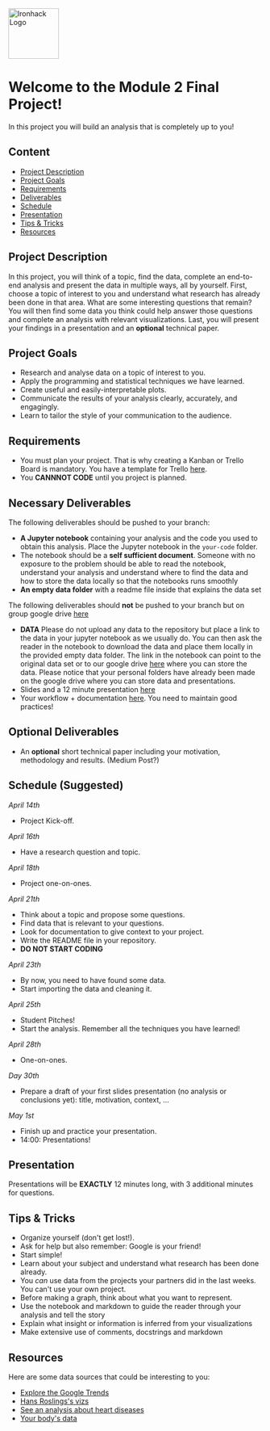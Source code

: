 <img src="https://bit.ly/2VnXWr2" alt="Ironhack Logo" width="100"/>

# Welcome to the Module 2 Final Project!
In this project you will build an analysis that is completely up to you!

## Content
- [Project Description](#project-description)
- [Project Goals](#project-goals)
- [Requirements](#requirements)
- [Deliverables](#deliverables)
- [Schedule](#schedule)
- [Presentation](#presentation)
- [Tips & Tricks](#tips-&-tricks)
- [Resources](#resources)

<a name="project-description"></a>

## Project Description
In this project, you will think of a topic, find the data, complete an end-to-end analysis and present the data in multiple ways, all by yourself. First, choose a topic of interest to you and understand what research has already been done in that area. What are some interesting questions that remain? You will then find some data you think could help answer those questions and complete an analysis with relevant visualizations. Last, you will present your findings in a presentation and an **optional** technical paper. 

<a name="project-goals"></a>

## Project Goals
* Research and analyse data on a topic of interest to you.
* Apply the programming and statistical techniques we have learned. 
* Create useful and easily-interpretable plots.
* Communicate the results of your analysis clearly, accurately, and engagingly. 
* Learn to tailor the style of your communication to the audience.

<a name="requirements"></a>

## Requirements  
* You must plan your project. That is why creating a Kanban or Trello Board is mandatory. You have a template for Trello [here](https://trello.com/b/YX8EsB2P/project-4-your-own-project).
* You **CANNNOT CODE** until you project is planned.

## Necessary Deliverables

The following deliverables should be pushed to your branch:

- **A Jupyter notebook** containing your analysis and the code you used to obtain this analysis. Place the Jupyter notebook in the `your-code` folder.
- The notebook should be a **self sufficient document**. Someone with no exposure to the problem should be able to read the notebook, understand your analysis and understand where to find the data and how to store the data locally so that the notebooks runs smoothly
- **An empty data folder** with a readme file inside that explains the data set
  
The following deliverables should **not** be pushed to your branch but on group google drive [here](https://drive.google.com/drive/folders/13L-r03B3CncSZrzoiGxvbCRvgwEan0qM?usp=sharing)
- **DATA** Please do not upload any data to the repository but place a link to the data in your jupyter notebook as we usually do. You can then ask the reader in the notebook to download the data and place them locally in the provided empty data folder. The link in the notebook can point to the original data set or to our google drive [here](https://drive.google.com/drive/folders/13L-r03B3CncSZrzoiGxvbCRvgwEan0qM?usp=sharing) where you can store the data. Please notice that your personal folders have already been made on the google drive where you can store data and presentations.
- Slides and a 12 minute presentation [here](https://drive.google.com/drive/folders/13L-r03B3CncSZrzoiGxvbCRvgwEan0qM?usp=sharing)
- Your workflow + documentation [here](https://drive.google.com/drive/folders/13L-r03B3CncSZrzoiGxvbCRvgwEan0qM?usp=sharing). You need to maintain good practices!

## Optional Deliverables
* An **optional** short technical paper including your motivation, methodology and results. (Medium Post?) 

<a name="schedule"></a>

## Schedule (Suggested)
*April 14th*
* Project Kick-off.

*April 16th*
* Have a research question and topic. 

*April 18th*
* Project one-on-ones. 

*April 21th*
* Think about a topic and propose some questions. 
* Find data that is relevant to your questions. 
* Look for documentation to give context to your project.
* Write the README file in your repository.
* **DO NOT START CODING**

*April 23th*
* By now, you need to have found some data. 
* Start importing the data and cleaning it.

*April 25th*
* Student Pitches!
* Start the analysis. Remember all the techniques you have learned!

*April 28th*
* One-on-ones.

*Day 30th*
* Prepare a draft of your first slides presentation (no analysis or conclusions yet): title, motivation, context, ...

*May 1st*
* Finish up and practice your presentation. 
* 14:00: Presentations! 

<a name="presentation"></a>

## Presentation  
Presentations will be **EXACTLY** 12 minutes long, with 3 additional minutes for questions. 

<a name="tips-&-tricks"></a>

## Tips & Tricks
* Organize yourself (don't get lost!).
* Ask for help but also remember: Google is your friend!
* Start simple! 
* Learn about your subject and understand what research has been done already.
* You *can* use data from the projects your partners did in the last weeks. You can't use your own project.
* Before making a graph, think about what you want to represent.
* Use the notebook and markdown to guide the reader through your analysis and tell the story
* Explain what insight or information is inferred from your visualizations
* Make extensive use of comments, docstrings and markdown

<a name="resources"></a>

## Resources
Here are some data sources that could be interesting to you:  
* [Explore the Google Trends](http://pages.today/trends4)  
* [Hans Roslings's vizs](http://b.link/ted52)  
* [See an analysis about heart diseases](http://b.link/kaggle10)  
* [Your body's data](http://body.media/ted6)




